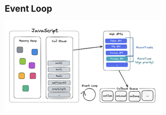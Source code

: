 # Event Loop

![Event Loop](https://raw.githubusercontent.com/AndersDeath/holy-theory/main/images/event-loop.png)

